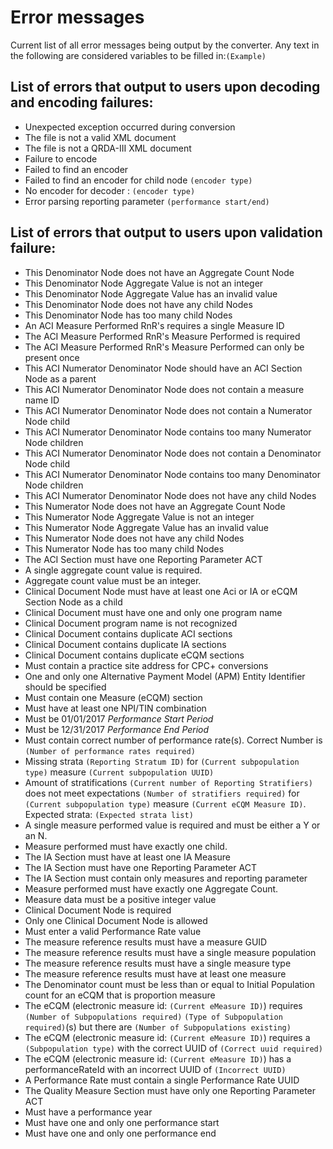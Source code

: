 # Error messages
Current list of all error messages being output by the converter.
Any text in the following are considered variables to be filled in:`(Example)`

## List of errors that output to users upon decoding and encoding failures:
* Unexpected exception occurred during conversion
* The file is not a valid XML document
* The file is not a QRDA-III XML document
* Failure to encode
* Failed to find an encoder
* Failed to find an encoder for child node `(encoder type)`
* No encoder for decoder : `(encoder type)`
* Error parsing reporting parameter `(performance start/end)`

## List of errors that output to users upon validation failure:
* This Denominator Node does not have an Aggregate Count Node
* This Denominator Node Aggregate Value is not an integer
* This Denominator Node Aggregate Value has an invalid value
* This Denominator Node does not have any child Nodes
* This Denominator Node has too many child Nodes
* An ACI Measure Performed RnR's requires a single Measure ID
* The ACI Measure Performed RnR's Measure Performed is required
* The ACI Measure Performed RnR's Measure Performed can only be present once
* This ACI Numerator Denominator Node should have an ACI Section Node as a parent
* This ACI Numerator Denominator Node does not contain a measure name ID
* This ACI Numerator Denominator Node does not contain a Numerator Node child
* This ACI Numerator Denominator Node contains too many Numerator Node children
* This ACI Numerator Denominator Node does not contain a Denominator Node child
* This ACI Numerator Denominator Node contains too many Denominator Node children
* This ACI Numerator Denominator Node does not have any child Nodes
* This Numerator Node does not have an Aggregate Count Node
* This Numerator Node Aggregate Value is not an integer
* This Numerator Node Aggregate Value has an invalid value
* This Numerator Node does not have any child Nodes
* This Numerator Node has too many child Nodes
* The ACI Section must have one Reporting Parameter ACT
* A single aggregate count value is required.
* Aggregate count value must be an integer.
* Clinical Document Node must have at least one Aci or IA or eCQM Section Node as a child
* Clinical Document must have one and only one program name
* Clinical Document program name is not recognized
* Clinical Document contains duplicate ACI sections
* Clinical Document contains duplicate IA sections
* Clinical Document contains duplicate eCQM sections
* Must contain a practice site address for CPC+ conversions
* One and only one Alternative Payment Model (APM) Entity Identifier should be specified
* Must contain one Measure (eCQM) section
* Must have at least one NPI/TIN combination
* Must be 01/01/2017 _Performance Start Period_
* Must be 12/31/2017 _Performance End Period_
* Must contain correct number of performance rate(s). Correct Number is `(Number of performance rates required)`
* Missing strata `(Reporting Stratum ID)` for `(Current subpopulation type)` measure `(Current subpopulation UUID)`
* Amount of stratifications `(Current number of Reporting Stratifiers)` does not meet expectations `(Number of stratifiers required)`
for `(Current subpopulation type)` measure `(Current eCQM Measure ID)`. Expected strata: `(Expected strata list)`
* A single measure performed value is required and must be either a Y or an N.
* Measure performed must have exactly one child.
* The IA Section must have at least one IA Measure
* The IA Section must have one Reporting Parameter ACT
* The IA Section must contain only measures and reporting parameter
* Measure performed must have exactly one Aggregate Count.
* Measure data must be a positive integer value
* Clinical Document Node is required
* Only one Clinical Document Node is allowed
* Must enter a valid Performance Rate value
* The measure reference results must have a measure GUID
* The measure reference results must have a single measure population
* The measure reference results must have a single measure type
* The measure reference results must have at least one measure
* The Denominator count must be less than or equal to Initial Population count 
for an eCQM that is proportion measure
* The eCQM (electronic measure id: `(Current eMeasure ID)`) requires `(Number of Subpopulations required)` `(Type of Subpopulation required)`(s) but there are `(Number of Subpopulations existing)`
* The eCQM (electronic measure id: `(Current eMeasure ID)`) requires a `(Subpopulation type)` with the correct UUID of `(Correct uuid required)`
* The eCQM (electronic measure id: `(Current eMeasure ID)`) has a performanceRateId with an incorrect UUID of `(Incorrect UUID)`
* A Performance Rate must contain a single Performance Rate UUID
* The Quality Measure Section must have only one Reporting Parameter ACT
* Must have a performance year
* Must have one and only one performance start
* Must have one and only one performance end
